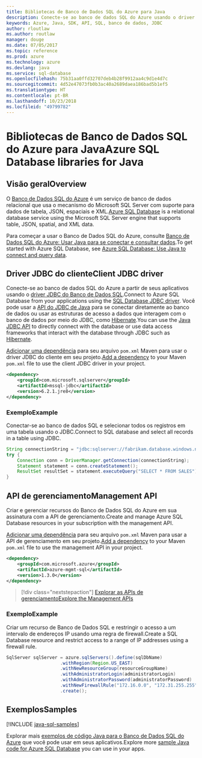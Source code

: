```yaml
---
title: Bibliotecas de Banco de Dados SQL do Azure para Java
description: Conecte-se ao banco de dados SQL do Azure usando o driver JDBC ou as instâncias de banco de dados do SQL do Azure com a API de gerenciamento.
keywords: Azure, Java, SDK, API, SQL, banco de dados, JDBC
author: rloutlaw
ms.author: routlaw
manager: douge
ms.date: 07/05/2017
ms.topic: reference
ms.prod: azure
ms.technology: azure
ms.devlang: java
ms.service: sql-database
ms.openlocfilehash: 75b31aa0ffd32707deb4b28f9912aa4c9d1e4d7c
ms.sourcegitcommit: 4d52e47073fb0b3ac40a2689daea186bad5b1ef5
ms.translationtype: HT
ms.contentlocale: pt-BR
ms.lasthandoff: 10/23/2018
ms.locfileid: "49799782"
---
```

# <a name="azure-sql-database-libraries-for-java"></a><span data-ttu-id="637c3-104">Bibliotecas de Banco de Dados SQL do Azure para Java</span><span class="sxs-lookup"><span data-stu-id="637c3-104">Azure SQL Database libraries for Java</span></span>

## <a name="overview"></a><span data-ttu-id="637c3-105">Visão geral</span><span class="sxs-lookup"><span data-stu-id="637c3-105">Overview</span></span>

<span data-ttu-id="637c3-106">O [Banco de Dados SQL do Azure](/azure/sql-database/sql-database-technical-overview) é um serviço de banco de dados relacional que usa o mecanismo do Microsoft SQL Server com suporte para dados de tabela, JSON, espaciais e XML.</span><span class="sxs-lookup"><span data-stu-id="637c3-106">[Azure SQL Database](/azure/sql-database/sql-database-technical-overview) is a relational database service using the Microsoft SQL Server engine that supports table, JSON, spatial, and XML data.</span></span> 

<span data-ttu-id="637c3-107">Para começar a usar o Banco de Dados SQL do Azure, consulte [Banco de Dados SQL do Azure: Usar Java para se conectar e consultar dados](/azure/sql-database/sql-database-connect-query-java).</span><span class="sxs-lookup"><span data-stu-id="637c3-107">To get started with Azure SQL Database, see [Azure SQL Database: Use Java to connect and query data](/azure/sql-database/sql-database-connect-query-java).</span></span>

## <a name="client-jdbc-driver"></a><span data-ttu-id="637c3-108">Driver JDBC do cliente</span><span class="sxs-lookup"><span data-stu-id="637c3-108">Client JDBC driver</span></span>

<span data-ttu-id="637c3-109">Conecte-se ao banco de dados SQL do Azure a partir de seus aplicativos usando o [driver JDBC do Banco de Dados SQL](/sql/connect/jdbc/microsoft-jdbc-driver-for-sql-server).</span><span class="sxs-lookup"><span data-stu-id="637c3-109">Connect to Azure SQL Database from your applications using the [SQL Database JDBC driver](/sql/connect/jdbc/microsoft-jdbc-driver-for-sql-server).</span></span> <span data-ttu-id="637c3-110">Você pode usar a [API do JDBC de Java](https://docs.oracle.com/javase/8/docs/technotes/guides/jdbc/) para se conectar diretamente ao banco de dados ou usar as estruturas de acesso a dados que interagem com o banco de dados por meio do JDBC, como [Hibernate](http://hibernate.org/).</span><span class="sxs-lookup"><span data-stu-id="637c3-110">You can use the [Java JDBC API](https://docs.oracle.com/javase/8/docs/technotes/guides/jdbc/) to directly connect with the database or use data access frameworks that interact with the database through JDBC such as [Hibernate](http://hibernate.org/).</span></span>

<span data-ttu-id="637c3-111">[Adicionar uma dependência](https://maven.apache.org/guides/getting-started/index.html#How_do_I_use_external_dependencies) para seu arquivo `pom.xml` Maven para usar o driver JDBC do cliente em seu projeto.</span><span class="sxs-lookup"><span data-stu-id="637c3-111">[Add a dependency](https://maven.apache.org/guides/getting-started/index.html#How_do_I_use_external_dependencies) to your Maven `pom.xml` file to use the client JDBC driver in your project.</span></span>


```XML
<dependency>
    <groupId>com.microsoft.sqlserver</groupId>
    <artifactId>mssql-jdbc</artifactId>
    <version>6.2.1.jre8</version>
</dependency>
```   

### <a name="example"></a><span data-ttu-id="637c3-112">Exemplo</span><span class="sxs-lookup"><span data-stu-id="637c3-112">Example</span></span>

<span data-ttu-id="637c3-113">Conectar-se ao banco de dados SQL e selecionar todos os registros em uma tabela usando o JDBC.</span><span class="sxs-lookup"><span data-stu-id="637c3-113">Connect to SQL database and select all records in a table using JDBC.</span></span>

```java
String connectionString = "jdbc:sqlserver://fabrikam.database.windows.net:1433;database=fiber;user=raisa;password=testpass;encrypt=true;hostNameInCertificate=*.database.windows.net;loginTimeout=30;";
try {
    Connection conn = DriverManager.getConnection(connectionString);
    Statement statement = conn.createStatement();
    ResultSet resultSet = statement.executeQuery("SELECT * FROM SALES");
}  
```

## <a name="management-api"></a><span data-ttu-id="637c3-114">API de gerenciamento</span><span class="sxs-lookup"><span data-stu-id="637c3-114">Management API</span></span>

<span data-ttu-id="637c3-115">Criar e gerenciar recursos do Banco de Dados SQL do Azure em sua assinatura com a API de gerenciamento.</span><span class="sxs-lookup"><span data-stu-id="637c3-115">Create and manage Azure SQL Database resources in your subscription with the management API.</span></span>   

<span data-ttu-id="637c3-116">[Adicionar uma dependência](https://maven.apache.org/guides/getting-started/index.html#How_do_I_use_external_dependencies) para seu arquivo `pom.xml` Maven para usar a API de gerenciamento em seu projeto.</span><span class="sxs-lookup"><span data-stu-id="637c3-116">[Add a dependency](https://maven.apache.org/guides/getting-started/index.html#How_do_I_use_external_dependencies) to your Maven `pom.xml` file to use the management API in your project.</span></span>


```XML
<dependency>
    <groupId>com.microsoft.azure</groupId>
    <artifactId>azure-mgmt-sql</artifactId>
    <version>1.3.0</version>
</dependency>
```

> [!div class="nextstepaction"]
> [<span data-ttu-id="637c3-117">Explorar as APIs de gerenciamento</span><span class="sxs-lookup"><span data-stu-id="637c3-117">Explore the Management APIs</span></span>](/java/api/overview/azure/sql/management)

### <a name="example"></a><span data-ttu-id="637c3-118">Exemplo</span><span class="sxs-lookup"><span data-stu-id="637c3-118">Example</span></span>

<span data-ttu-id="637c3-119">Criar um recurso de Banco de Dados SQL e restringir o acesso a um intervalo de endereços IP usando uma regra de firewall.</span><span class="sxs-lookup"><span data-stu-id="637c3-119">Create a SQL Database resource and restrict access to a range of IP addresses using a firewall rule.</span></span>

```java
SqlServer sqlServer = azure.sqlServers().define(sqlDbName)
                    .withRegion(Region.US_EAST)
                    .withNewResourceGroup(resourceGroupName)
                    .withAdministratorLogin(administratorLogin)
                    .withAdministratorPassword(administratorPassword)
                    .withNewFirewallRule("172.16.0.0", "172.31.255.255")
                    .create();
```

## <a name="samples"></a><span data-ttu-id="637c3-120">Exemplos</span><span class="sxs-lookup"><span data-stu-id="637c3-120">Samples</span></span>

[!INCLUDE [java-sql-samples](../docs-ref-conceptual/includes/sql.md)]

<span data-ttu-id="637c3-121">Explorar mais [exemplos de código Java para o Banco de Dados SQL do Azure](https://azure.microsoft.com/resources/samples/?platform=java&term=SQL) que você pode usar em seus aplicativos.</span><span class="sxs-lookup"><span data-stu-id="637c3-121">Explore more [sample Java code for Azure SQL Database](https://azure.microsoft.com/resources/samples/?platform=java&term=SQL) you can use in your apps.</span></span>